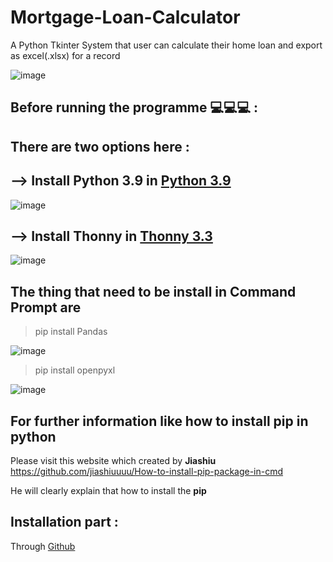 # Mortgage-Loan-Calculator
A Python Tkinter System that user can calculate their home loan and export as excel(.xlsx) for a record

![image](https://user-images.githubusercontent.com/88546228/128607934-e0806950-5062-4635-b74a-00a4b14f17ba.png)

## Before running the programme 💻💻💻 : 
## There are two options here : 
## --> Install **Python 3.9** in [Python 3.9](https://www.python.org/downloads/release/python-390/)
![image](https://user-images.githubusercontent.com/88546228/128608589-59eb1bcb-c825-480c-80ef-4d4397530db6.png)
## --> Install **Thonny** in [Thonny 3.3](https://thonny.org/)
![image](https://user-images.githubusercontent.com/88546228/128608597-f8a6d1da-bc57-4e1b-b05d-b8b30f3d4450.png)
## The thing that need to be install in **Command Prompt** are 
> pip install Pandas

![image](https://user-images.githubusercontent.com/88546228/128608849-d4e1700d-0183-4ab3-8db3-709f886787e5.png)

> pip install openpyxl

![image](https://user-images.githubusercontent.com/88546228/128608872-8acf7124-84bf-423f-b513-f574454b6d15.png)

## For further information like how to install pip in python 
Please visit this website which created by **Jiashiu** https://github.com/jiashiuuuu/How-to-install-pip-package-in-cmd 

He will clearly explain that how to install the **pip**

## Installation part :

Through [Github]()
